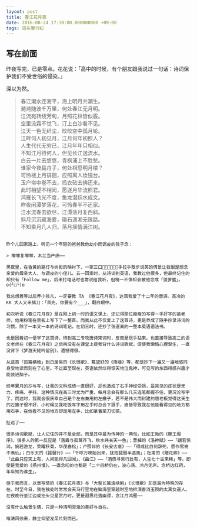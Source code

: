 ```yaml
---
layout: post
title: 春江花月夜
date: 2016-08-24 17:30:00.000000000 +09:00
tags: 班布里行纪
---
```


## 写在前面

昨夜写完，已是零点。花花说：「高中的时候，有个朋友跟我说过一句话：诗词保护我们不受世俗的侵染。」

深以为然。

>春江潮水连海平，海上明月共潮生。<br> 
>滟滟随波千万里，何处春江无月明。<br>
>江流宛转绕芳甸，月照花林皆似霰。<br> 
>空里流霜不觉飞，汀上白沙看不见。<br>
>江天一色无纤尘，皎皎空中孤月轮。<br>
>江畔何人初见月，江月何年初照人？<br>
>人生代代无穷已，江月年年只相似。<br>
>不知江月待何人，但见长江送流水。<br>
>白云一片去悠悠，青枫浦上不胜愁。<br>
>谁家今夜扁舟子，何处相思明月楼？<br>
>可怜楼上月徘徊，应照离人妆镜台。<br>
>玉户帘中卷不去，捣衣砧去拂还来。<br>
>此时相望不相闻，愿逐月华流照君。<br>
>鸿雁长飞光不度，鱼龙潜跃水成文。<br>
>昨夜闲潭梦落花，可怜春半不还家。<br>
>江水流春去欲尽，江潭落月复西斜。<br>
>斜月沉沉藏海雾，碣石潇湘无限路。<br>
>不知乘月几人归，落月摇情满江树。<br>
```

昨个儿回家路上，听见一个年轻的爸爸教他幼小而调皮的孩子念：

> 唧唧复唧唧，木兰当户织⋯⋯

黑夜里，在昏黄的路灯与树影的映衬下，一家三口👨🏻‍👩🏻‍👧🏻手拉手散步说笑的情景让我很是想念亲爱的母亲大人，与调皮的小侄儿。五一回家时，从诗词到英语，我教过他很多，但最终记住的却只有「Follow me」，后来打电话时也常说给我听，但稍一不慎却会被他念成「菠萝蜜」。o(╯□╰)o

我总想着等以后养小孩儿，一定要教 TA 《春江花月夜》，这首我爱了十二年的唐诗。高冷的 KK 大人又来插刀：「首先，你要有个___」，翻白眼中。

初次听说《春江花月夜》是在刚上初一时的语文课上，还记得那位瘦瘦的写得一手好字的苗老师，他用粉笔在黑板上写下了一整首。而我从此不仅爱上了这首诗，更是养成了随手抄录诗词的习惯。除了一本又一本的诗词笔记，在初三时，还抄了张道真的一整本英语语法书。

也是因着初一便学了这首诗，待到高二专攻唐诗宋词时，反而是信手拈来。也直接导致高二的语文老师在《春江花月夜》之后再没有在课堂上提我背什么诗词歌赋，促使我懒惰心理渐生，一直没背下《梦游天姥吟留别》，遗憾得很。

从这首「孤篇横绝」到白居易的《长恨歌》、戴望舒的《雨巷》等，都是抄下一遍又一遍地感同身受地读而刻在了心里。不过直至现在，英语依然烂得惊天地泣鬼神，可见写的东西得感兴趣才能装进脑子。

经年累月的抄与写，让我的文科成绩一直很好，却也造成了右手神经受损，最常见的症状是无力、疼痛、手抖，这种情况在高三时尤为严重，每月总会有那么几天连笔都握不住，更况论写字了。而这时，我就会很庆幸自己是个左右兼用的左撇子，若不是伟大而封建的唐老板觉得这天生的左撇子很不好，小时候见我吃饭写字用左手时总会下狠手，直接导致我在他能看得见的地方都用右手，在他看不见的地方却是用左手，比如拿着菜刀切菜。

扯远了⋯⋯

很多诗词歌赋，让人记住的并不是全部，而是其中最为传神的一两句。比如王勃的《滕王阁序》，很多人的第一反应是「落霞与孤鹜齐飞，秋水共长天一色」；曹植的《洛神赋》——「翩若惊鸿，婉若游龙，荣曜秋菊，华茂春松」；卢照邻的《长安古意》——「得成比目何辞死，愿作鸳鸯不羡仙」；白乐天的《琵琶行》——「千呼万唤始出来，犹抱琵琶半遮面」；杜甫的《赠花卿》——「此曲只应天上有，人间能得几回闻」、《曲江》——「酒债寻常行处有，人生七十古来稀」等。即使是我爱的《扬州慢》，一直念叨的也都是「二十四桥仍在，波心荡、冷月无声。念桥边红药，年年知为谁生」。

但于我而言，以景写情的《春江花月夜》与「大型长篇连续剧」《长恨歌》却是最为特殊的存在。时至今日，我在独处时常常会天马行空地在脑海里穿越时空地排演香消玉殒的太真女道人。在夜晚行至江边或抬头见星赏月时，更是遐思花落幽谭，念江月鸿雁⋯⋯

没有什么触景生情，只是一种清明澄澈的美好与自在。

唯清风徐来，静立仰望发呆片刻而已。